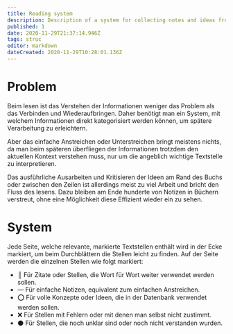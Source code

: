 ```yaml
---
title: Reading system
description: Description of a system for collecting notes and ideas from books.
published: 1
date: 2020-11-29T21:37:14.946Z
tags: struc
editor: markdown
dateCreated: 2020-11-29T10:28:01.136Z
---
```


# Problem
Beim lesen ist das Verstehen der Informationen weniger das Problem als das Verbinden und Wiederaufbringen. Daher benötigt man ein System, mit welchem Informationen direkt kategorisiert werden können, um spätere Verarbeitung zu erleichtern.

Aber das einfache Anstreichen oder Unterstreichen bringt meistens nichts, da man beim späteren überfliegen der Informationen trotzdem den aktuellen Kontext verstehen muss, nur um die angeblich wichtige Textstelle zu interpretieren.

Das ausführliche Ausarbeiten und Kritisieren der Ideen am Rand des Buchs oder zwischen den Zeilen ist allerdings meist zu viel Arbeit und bricht den Fluss des lesens. Dazu bleiben am Ende hunderte von Notizen in Büchern verstreut, ohne eine Möglichkeit diese Effizient wieder ein zu sehen.

# System
Jede Seite, welche relevante, markierte Textstellen enthält wird in der Ecke markiert, um beim Durchblättern die Stellen leicht zu finden.
Auf der Seite werden die einzelnen Stellen wie folgt markiert:
- ║
Für Zitate oder Stellen, die Wort für Wort weiter verwendet werden sollen.
- —
Für einfache Notizen, equivalent zum einfachen Anstreichen.
- ⭕ 
Für volle Konzepte oder Ideen, die in der Datenbank verwendet werden sollen.
- ❌
Für Stellen mit Fehlern oder mit denen man selbst nicht zustimmt.
- ⚫
Für Stellen, die noch unklar sind oder noch nicht verstanden wurden.
